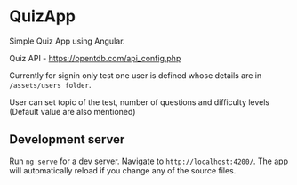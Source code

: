 # QuizApp

Simple Quiz App using Angular.

Quiz API  - https://opentdb.com/api_config.php

Currently for signin only test one user is defined whose details are in `/assets/users folder`.

User can set topic of the test, number of questions and difficulty levels (Default value are also mentioned)

## Development server

Run `ng serve` for a dev server. Navigate to `http://localhost:4200/`. The app will automatically reload if you change any of the source files.

